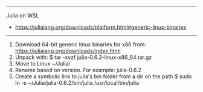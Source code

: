 -----------------------------
Julia on WSL
- https://julialang.org/downloads/platform.html#generic-linux-binaries
-----------------------------
1. Download 64-bit generic linux binaries for x86 from:
    https://julialang.org/downloads/index.html
2. Unpack with:
    $ tar -xvzf julia-0.6.2-linux-x86_64.tar.gz
3. Move to Linux ~/Julia/
4. Rename based on version. For example: julia-0.6.2
5. Create a symbolic link to julia's bin folder from a dir on the path
    $ sudo ln -s ~/Julia/julia-0.6.2/bin/julia /usr/local/bin/julia

